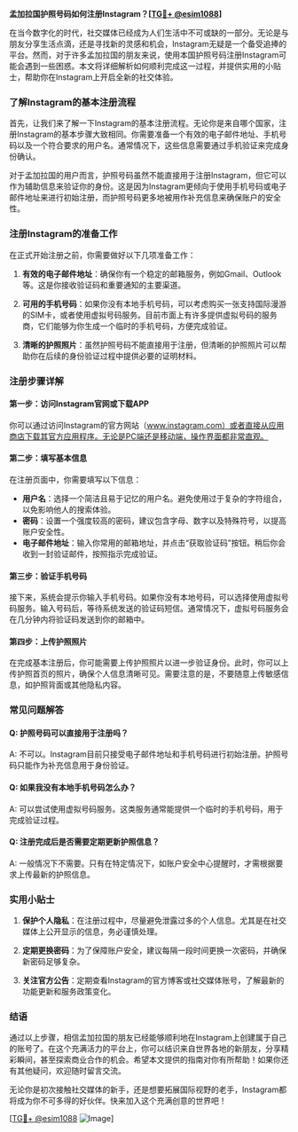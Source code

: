 **孟加拉国护照号码如何注册Instagram？[[TG💪+ @esim1088](https://t.me/s/esim1088)]**

在当今数字化的时代，社交媒体已经成为人们生活中不可或缺的一部分。无论是与朋友分享生活点滴，还是寻找新的灵感和机会，Instagram无疑是一个备受追捧的平台。然而，对于许多孟加拉国的朋友来说，使用本国护照号码注册Instagram可能会遇到一些困惑。本文将详细解析如何顺利完成这一过程，并提供实用的小贴士，帮助你在Instagram上开启全新的社交体验。

### 了解Instagram的基本注册流程

首先，让我们来了解一下Instagram的基本注册流程。无论你是来自哪个国家，注册Instagram的基本步骤大致相同。你需要准备一个有效的电子邮件地址、手机号码以及一个符合要求的用户名。通常情况下，这些信息需要通过手机验证来完成身份确认。

对于孟加拉国的用户而言，护照号码虽然不能直接用于注册Instagram，但它可以作为辅助信息来验证你的身份。这是因为Instagram更倾向于使用手机号码或电子邮件地址来进行初始注册，而护照号码更多地被用作补充信息来确保账户的安全性。

### 注册Instagram的准备工作

在正式开始注册之前，你需要做好以下几项准备工作：

1. **有效的电子邮件地址**：确保你有一个稳定的邮箱服务，例如Gmail、Outlook等。这是你接收验证码和重要通知的主要渠道。
   
2. **可用的手机号码**：如果你没有本地手机号码，可以考虑购买一张支持国际漫游的SIM卡，或者使用虚拟号码服务。目前市面上有许多提供虚拟号码的服务商，它们能够为你生成一个临时的手机号码，方便完成验证。

3. **清晰的护照照片**：虽然护照号码不能直接用于注册，但清晰的护照照片可以帮助你在后续的身份验证过程中提供必要的证明材料。

### 注册步骤详解

#### 第一步：访问Instagram官网或下载APP

你可以通过访问Instagram的官方网站（www.instagram.com）或者直接从应用商店下载其官方应用程序。无论是PC端还是移动端，操作界面都非常直观。

#### 第二步：填写基本信息

在注册页面中，你需要填写以下信息：
- **用户名**：选择一个简洁且易于记忆的用户名。避免使用过于复杂的字符组合，以免影响他人的搜索体验。
- **密码**：设置一个强度较高的密码，建议包含字母、数字以及特殊符号，以提高账户安全性。
- **电子邮件地址**：输入你常用的邮箱地址，并点击“获取验证码”按钮。稍后你会收到一封验证邮件，按照指示完成验证。

#### 第三步：验证手机号码

接下来，系统会提示你输入手机号码。如果你没有本地号码，可以选择使用虚拟号码服务。输入号码后，等待系统发送的验证码短信。通常情况下，虚拟号码服务会在几分钟内将验证码发送到你的邮箱中。

#### 第四步：上传护照照片

在完成基本注册后，你可能需要上传护照照片以进一步验证身份。此时，你可以上传护照首页的照片，确保个人信息清晰可见。需要注意的是，不要随意上传敏感信息，如护照背面或其他隐私内容。

### 常见问题解答

#### Q: 护照号码可以直接用于注册吗？

A: 不可以。Instagram目前只接受电子邮件地址和手机号码进行初始注册。护照号码只能作为补充信息用于身份验证。

#### Q: 如果我没有本地手机号码怎么办？

A: 可以尝试使用虚拟号码服务。这类服务通常能提供一个临时的手机号码，用于完成验证过程。

#### Q: 注册完成后是否需要定期更新护照信息？

A: 一般情况下不需要。只有在特定情况下，如账户安全中心提醒时，才需根据要求上传最新的护照信息。

### 实用小贴士

1. **保护个人隐私**：在注册过程中，尽量避免泄露过多的个人信息。尤其是在社交媒体上公开显示的信息，务必谨慎处理。
   
2. **定期更换密码**：为了保障账户安全，建议每隔一段时间更换一次密码，并确保新密码足够复杂。

3. **关注官方公告**：定期查看Instagram的官方博客或社交媒体账号，了解最新的功能更新和服务政策变化。

### 结语

通过以上步骤，相信孟加拉国的朋友已经能够顺利地在Instagram上创建属于自己的账号了。在这个充满活力的平台上，你可以结识来自世界各地的新朋友，分享精彩瞬间，甚至探索商业合作的机会。希望本文提供的指南对你有所帮助！如果你还有其他疑问，欢迎随时留言交流。

无论你是初次接触社交媒体的新手，还是想要拓展国际视野的老手，Instagram都将成为你不可多得的好伙伴。快来加入这个充满创意的世界吧！

[[TG💪+ @esim1088](https://t.me/s/esim1088) ![Image](https://i.postimg.cc/4NQfJmqS/Snipaste-2025-05-13-00-14-12.png)]